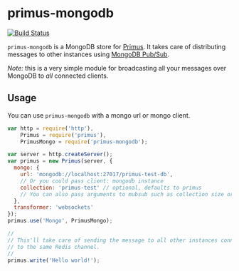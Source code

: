 # primus-mongodb
[![Build Status](https://travis-ci.org/djMax/primus-mongodb.png)](https://travis-ci.org/djMax/primus-mongodb)

`primus-mongodb` is a MongoDB store for [Primus](https://github.com/primus/primus).
It takes care of distributing messages to other instances using [MongoDB Pub/Sub](https://github.com/scttnlsn/mubsub).

*Note:* this is a very simple module for broadcasting all your messages over
MongoDB to *all* connected clients.

## Usage

You can use `primus-mongodb` with a mongo url or mongo client.


```js
var http = require('http'),
    Primus = require('primus'),
    PrimusMongo = require('primus-mongodb');

var server = http.createServer();
var primus = new Primus(server, {
  mongo: {
    url: 'mongodb://localhost:27017/primus-test-db',
    // Or you could pass client: mongodb instance
    collection: 'primus-test' // optional, defaults to primus
    // You can also pass arguments to mubsub such as collection size or max documents
  },
  transformer: 'websockets'
});
primus.use('Mongo', PrimusMongo);

//
// This'll take care of sending the message to all other instances connected
// to the same Redis channel.
//
primus.write('Hello world!'); 
```
